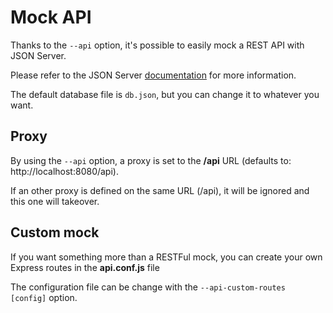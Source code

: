 # Mock API

Thanks to the `--api` option, it's possible to easily mock a REST API with JSON Server.

Please refer to the JSON Server [documentation](https://github.com/typicode/json-server) for more information.

The default database file is `db.json`, but you can change it to whatever you want.

## Proxy

By using the `--api` option, a proxy is set to the **/api** URL (defaults to: http://localhost:8080/api).

If an other proxy is defined on the same URL (/api), it will be ignored and this one will takeover.

## Custom mock

If you want something more than a RESTFul mock, you can create your own Express routes in the **api.conf.js** file

The configuration file can be change with the `--api-custom-routes [config]` option.
